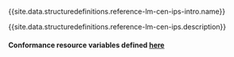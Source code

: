 {{site.data.structuredefinitions.reference-lm-cen-ips-intro.name}}

{{site.data.structuredefinitions.reference-lm-cen-ips.description}}

#### Conformance resource variables defined [here](http://wiki.hl7.org/index.php?title=IG_Publisher_Documentation#Jekyll)
